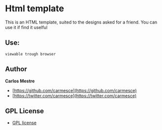 Html template
=================

This is an HTML template, suited to the designs asked for a friend.
You can use it if find it uselful

Use:
--------------------
	viewable trough browser

Author
---------------------
**Carlos Mestre**

*	[https://github.com/carmesce](https://github.com/carmesce)
*	[https://twitter.com/carmesce](https://twitter.com/carmesce)

GPL License
---------------------
*	[GPL license](./gpl.txt)